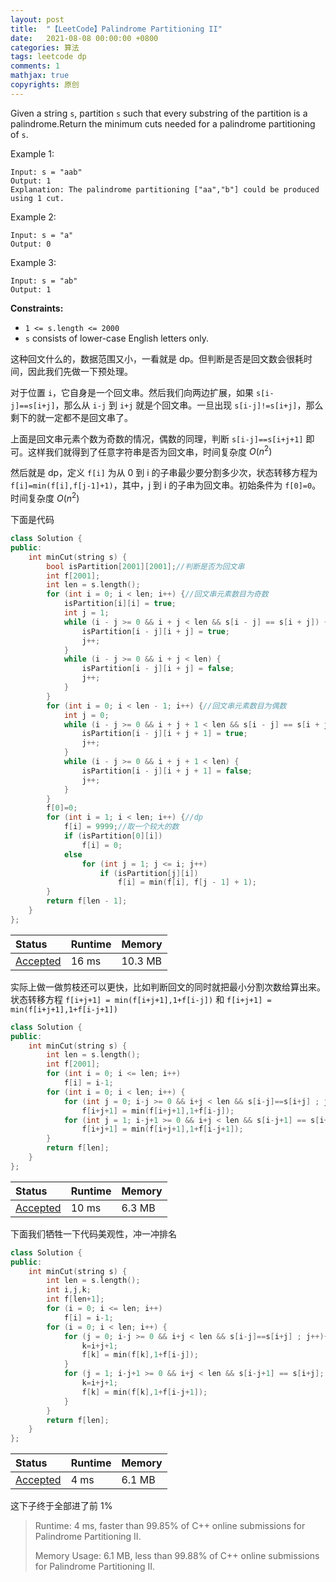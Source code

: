 ```yaml
---
layout: post
title:  "【LeetCode】Palindrome Partitioning II"
date:   2021-08-08 00:00:00 +0800
categories: 算法
tags: leetcode dp
comments: 1
mathjax: true
copyrights: 原创
---
```


Given a string `s`, partition `s` such that every substring of the partition is a palindrome.Return the minimum cuts needed for a palindrome partitioning of `s`.

Example 1:

```
Input: s = "aab"
Output: 1
Explanation: The palindrome partitioning ["aa","b"] could be produced using 1 cut.
```

Example 2:

```
Input: s = "a"
Output: 0
```

Example 3:

```
Input: s = "ab"
Output: 1
```

**Constraints:**

- `1 <= s.length <= 2000`
- `s` consists of lower-case English letters only.

这种回文什么的，数据范围又小，一看就是 dp。但判断是否是回文数会很耗时间，因此我们先做一下预处理。

对于位置 `i`，它自身是一个回文串。然后我们向两边扩展，如果 `s[i-j]==s[i+j]`，那么从 `i-j` 到 `i+j` 就是个回文串。一旦出现 `s[i-j]!=s[i+j]`，那么剩下的就一定都不是回文串了。

上面是回文串元素个数为奇数的情况，偶数的同理，判断 `s[i-j]==s[i+j+1]` 即可。这样我们就得到了任意字符串是否为回文串，时间复杂度 $O(n^2)$

然后就是 dp，定义 `f[i]` 为从 0 到 i 的子串最少要分割多少次，状态转移方程为 `f[i]=min(f[i],f[j-1]+1)`，其中，j 到 i 的子串为回文串。初始条件为 `f[0]=0`。时间复杂度 $O(n^2)$

下面是代码

```cpp
class Solution {
public:
    int minCut(string s) {
        bool isPartition[2001][2001];//判断是否为回文串
        int f[2001];
    	int len = s.length();
    	for (int i = 0; i < len; i++) {//回文串元素数目为奇数
        	isPartition[i][i] = true;
        	int j = 1;
        	while (i - j >= 0 && i + j < len && s[i - j] == s[i + j]) {
            	isPartition[i - j][i + j] = true;
            	j++;
        	}
        	while (i - j >= 0 && i + j < len) {
            	isPartition[i - j][i + j] = false;
            	j++;
        	}
    	}
    	for (int i = 0; i < len - 1; i++) {//回文串元素数目为偶数
        	int j = 0;
        	while (i - j >= 0 && i + j + 1 < len && s[i - j] == s[i + j + 1]) {
            	isPartition[i - j][i + j + 1] = true;
            	j++;
        	}
        	while (i - j >= 0 && i + j + 1 < len) {
            	isPartition[i - j][i + j + 1] = false;
            	j++;
        	}
    	}
    	f[0]=0;
    	for (int i = 1; i < len; i++) {//dp
        	f[i] = 9999;//取一个较大的数
        	if (isPartition[0][i])
            	f[i] = 0;
        	else
            	for (int j = 1; j <= i; j++)
                	if (isPartition[j][i])
                    	f[i] = min(f[i], f[j - 1] + 1);
    	}
    	return f[len - 1];
    }
};
```

| Status                                                       | Runtime | Memory  |
| :----------------------------------------------------------- | :------ | :------ |
| [Accepted](https://leetcode.com/submissions/detail/534962655/) | 16 ms   | 10.3 MB |

实际上做一做剪枝还可以更快，比如判断回文的同时就把最小分割次数给算出来。状态转移方程 `f[i+j+1] = min(f[i+j+1],1+f[i-j])` 和 `f[i+j+1] = min(f[i+j+1],1+f[i-j+1])`

```cpp
class Solution {
public:
    int minCut(string s) {
        int len = s.length();
        int f[2001];
        for (int i = 0; i <= len; i++)
            f[i] = i-1;
        for (int i = 0; i < len; i++) {
            for (int j = 0; i-j >= 0 && i+j < len && s[i-j]==s[i+j] ; j++)
                f[i+j+1] = min(f[i+j+1],1+f[i-j]);
            for (int j = 1; i-j+1 >= 0 && i+j < len && s[i-j+1] == s[i+j]; j++)
                f[i+j+1] = min(f[i+j+1],1+f[i-j+1]);
        }
        return f[len];
    }
};
```

| Status                                                       | Runtime | Memory |
| :----------------------------------------------------------- | :------ | :----- |
| [Accepted](https://leetcode.com/submissions/detail/534973140/) | 10 ms   | 6.3 MB |

下面我们牺牲一下代码美观性，冲一冲排名

```cpp
class Solution {
public:
    int minCut(string s) {
        int len = s.length();
        int i,j,k;
        int f[len+1];
        for (i = 0; i <= len; i++)
            f[i] = i-1;
        for (i = 0; i < len; i++) {
            for (j = 0; i-j >= 0 && i+j < len && s[i-j]==s[i+j] ; j++){
                k=i+j+1;
                f[k] = min(f[k],1+f[i-j]);
            }
            for (j = 1; i-j+1 >= 0 && i+j < len && s[i-j+1] == s[i+j]; j++){
                k=i+j+1;
                f[k] = min(f[k],1+f[i-j+1]);
            }
        }
        return f[len];
    }
};
```

| Status                                                       | Runtime | Memory |
| :----------------------------------------------------------- | :------ | :----- |
| [Accepted](https://leetcode.com/submissions/detail/534975018/) | 4 ms    | 6.1 MB |

这下子终于全部进了前 1%

> Runtime: 4 ms, faster than 99.85% of C++ online submissions for Palindrome Partitioning II.
>
> Memory Usage: 6.1 MB, less than 99.88% of C++ online submissions for Palindrome Partitioning II.